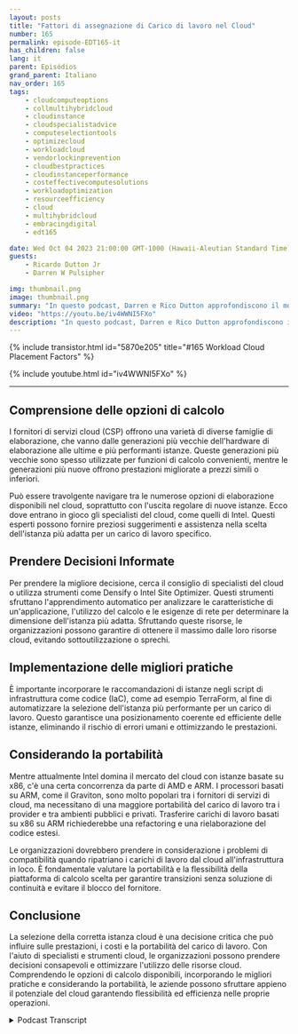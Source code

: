 ```yaml
---
layout: posts
title: "Fattori di assegnazione di Carico di lavoro nel Cloud"
number: 165
permalink: episode-EDT165-it
has_children: false
lang: it
parent: Episódios
grand_parent: Italiano
nav_order: 165
tags:
    - cloudcomputeoptions
    - collmultihybridcloud
    - cloudinstance
    - cloudspecialistadvice
    - computeselectiontools
    - optimizecloud
    - workloadcloud
    - vendorlockinprevention
    - cloudbestpractices
    - cloudinstanceperformance
    - costeffectivecomputesolutions
    - workloadoptimization
    - resourceefficiency
    - cloud
    - multihybridcloud
    - embracingdigital
    - edt165

date: Wed Oct 04 2023 21:00:00 GMT-1000 (Hawaii-Aleutian Standard Time)
guests:
    - Ricardo Dutton Jr
    - Darren W Pulsipher

img: thumbnail.png
image: thumbnail.png
summary: "In questo podcast, Darren e Rico Dutton approfondiscono il mondo delle istanze di cloud e i fattori da considerare quando si seleziona l'istanza giusta per il proprio carico di lavoro. Discutono delle diverse opzioni di calcolo disponibili nel cloud, dell'importanza di trovare il giusto equilibrio tra prestazioni e costi e del ruolo degli specialisti del cloud nel contribuire a prendere decisioni informate per le organizzazioni."
video: "https://youtu.be/iv4WWNI5FXo"
description: "In questo podcast, Darren e Rico Dutton approfondiscono il mondo delle istanze di cloud e i fattori da considerare quando si seleziona l'istanza giusta per il proprio carico di lavoro. Discutono delle diverse opzioni di calcolo disponibili nel cloud, dell'importanza di trovare il giusto equilibrio tra prestazioni e costi e del ruolo degli specialisti del cloud nel contribuire a prendere decisioni informate per le organizzazioni."
---
```


<div>
{% include transistor.html id="5870e205" title="#165 Workload Cloud Placement Factors" %}

{% include youtube.html id="iv4WWNI5FXo" %}
</div>

---

## Comprensione delle opzioni di calcolo

I fornitori di servizi cloud (CSP) offrono una varietà di diverse famiglie di elaborazione, che vanno dalle generazioni più vecchie dell'hardware di elaborazione alle ultime e più performanti istanze. Queste generazioni più vecchie sono spesso utilizzate per funzioni di calcolo convenienti, mentre le generazioni più nuove offrono prestazioni migliorate a prezzi simili o inferiori.

Può essere travolgente navigare tra le numerose opzioni di elaborazione disponibili nel cloud, soprattutto con l'uscita regolare di nuove istanze. Ecco dove entrano in gioco gli specialisti del cloud, come quelli di Intel. Questi esperti possono fornire preziosi suggerimenti e assistenza nella scelta dell'istanza più adatta per un carico di lavoro specifico.

## Prendere Decisioni Informate

Per prendere la migliore decisione, cerca il consiglio di specialisti del cloud o utilizza strumenti come Densify o Intel Site Optimizer. Questi strumenti sfruttano l'apprendimento automatico per analizzare le caratteristiche di un'applicazione, l'utilizzo del calcolo e le esigenze di rete per determinare la dimensione dell'istanza più adatta. Sfruttando queste risorse, le organizzazioni possono garantire di ottenere il massimo dalle loro risorse cloud, evitando sottoutilizzazione o sprechi.

## Implementazione delle migliori pratiche

È importante incorporare le raccomandazioni di istanze negli script di infrastruttura come codice (IaC), come ad esempio TerraForm, al fine di automatizzare la selezione dell'istanza più performante per un carico di lavoro. Questo garantisce una posizionamento coerente ed efficiente delle istanze, eliminando il rischio di errori umani e ottimizzando le prestazioni.

## Considerando la portabilità

Mentre attualmente Intel domina il mercato del cloud con istanze basate su x86, c'è una certa concorrenza da parte di AMD e ARM. I processori basati su ARM, come il Graviton, sono molto popolari tra i fornitori di servizi di cloud, ma necessitano di una maggiore portabilità del carico di lavoro tra i provider e tra ambienti pubblici e privati. Trasferire carichi di lavoro basati su x86 su ARM richiederebbe una refactoring e una rielaborazione del codice estesi.

Le organizzazioni dovrebbero prendere in considerazione i problemi di compatibilità quando ripatriano i carichi di lavoro dal cloud all'infrastruttura in loco. È fondamentale valutare la portabilità e la flessibilità della piattaforma di calcolo scelta per garantire transizioni senza soluzione di continuità e evitare il blocco del fornitore.

## Conclusione

La selezione della corretta istanza cloud è una decisione critica che può influire sulle prestazioni, i costi e la portabilità del carico di lavoro. Con l'aiuto di specialisti e strumenti cloud, le organizzazioni possono prendere decisioni consapevoli e ottimizzare l'utilizzo delle risorse cloud. Comprendendo le opzioni di calcolo disponibili, incorporando le migliori pratiche e considerando la portabilità, le aziende possono sfruttare appieno il potenziale del cloud garantendo flessibilità ed efficienza nelle proprie operazioni.



<details>
<summary> Podcast Transcript </summary>

<p></p>

</details>
